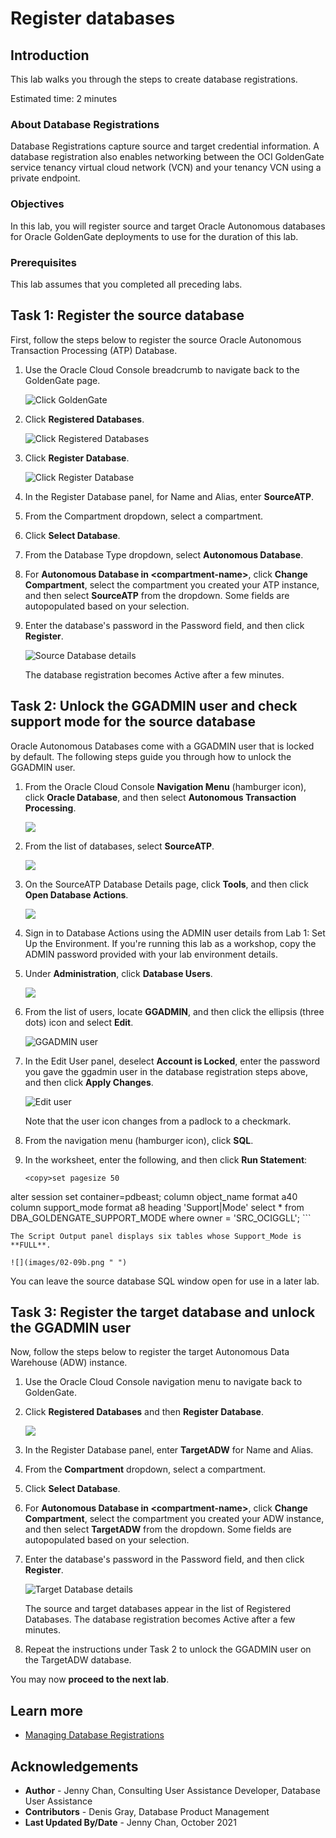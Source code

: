 # Register databases

## Introduction

This lab walks you through the steps to create database registrations.

Estimated time: 2 minutes

### About Database Registrations
Database Registrations capture source and target credential information. A database registration also enables networking between the OCI GoldenGate service tenancy virtual cloud network (VCN) and your tenancy VCN using a private endpoint.

### Objectives
In this lab, you will register source and target Oracle Autonomous databases for Oracle GoldenGate deployments to use for the duration of this lab.

### Prerequisites
This lab assumes that you completed all preceding labs.

## Task 1: Register the source database

First, follow the steps below to register the source Oracle Autonomous Transaction Processing \(ATP\) Database.

1.  Use the Oracle Cloud Console breadcrumb to navigate back to the GoldenGate page.

    ![Click GoldenGate](images/01-01-breadcrumb.png " ")

2.  Click **Registered Databases**.

    ![Click Registered Databases](images/01-02-ggs-registerdb.png " ")

3.  Click **Register Database**.

    ![Click Register Database](images/01-03-ggs-registerdb.png " ")

4.  In the Register Database panel, for Name and Alias, enter **SourceATP**.

5.  From the Compartment dropdown, select a compartment.

6.  Click **Select Database**.

7.  From the Database Type dropdown, select **Autonomous Database**.

8.  For **Autonomous Database in &lt;compartment-name&gt;**, click **Change Compartment**, select the compartment you created your ATP instance, and then select **SourceATP** from the dropdown. Some fields are autopopulated based on your selection.

9.  Enter the database's password in the Password field, and then click **Register**.

    ![Source Database details](images/01_01_12_regSourceDB.png)

    The database registration becomes Active after a few minutes.

## Task 2: Unlock the GGADMIN user and check support mode for the source database

Oracle Autonomous Databases come with a GGADMIN user that is locked by default. The following steps guide you through how to unlock the GGADMIN user.

1.  From the Oracle Cloud Console **Navigation Menu** (hamburger icon), click **Oracle Database**, and then select **Autonomous Transaction Processing**.

	![](https://raw.githubusercontent.com/oracle/learning-library/master/common/images/console/database-atp.png " ")

2.  From the list of databases, select **SourceATP**.

    ![](images/02-02.png " ")

3.  On the SourceATP Database Details page, click **Tools**, and then click **Open Database Actions**.

    ![](images/02-03-db-tools.png " ")

4.  Sign in to Database Actions using the ADMIN user details from Lab 1: Set Up the Environment. If you're running this lab as a workshop, copy the ADMIN password provided with your lab environment details.

5.  Under **Administration**, click **Database Users**.

    ![](images/02-05.png " ")

6.  From the list of users, locate **GGADMIN**, and then click the ellipsis (three dots) icon and select **Edit**.

    ![GGADMIN user](images/02-06-locked.png)

7.  In the Edit User panel, deselect **Account is Locked**, enter the password you gave the ggadmin user in the database registration steps above, and then click **Apply Changes**.

    ![Edit user](images/02-07-edit.png)

    Note that the user icon changes from a padlock to a checkmark.

8.  From the navigation menu (hamburger icon), click **SQL**.

9.  In the worksheet, enter the following, and then click **Run Statement**:

    ```
    <copy>set pagesize 50
alter session set container=pdbeast;
column object_name format a40
column support_mode format a8 heading 'Support|Mode'
select * from DBA_GOLDENGATE_SUPPORT_MODE where owner = 'SRC_OCIGGLL';
    </copy>
    ```

    The Script Output panel displays six tables whose Support_Mode is **FULL**.

    ![](images/02-09b.png " ")

You can leave the source database SQL window open for use in a later lab.

## Task 3: Register the target database and unlock the GGADMIN user

Now, follow the steps below to register the target Autonomous Data Warehouse \(ADW\) instance.

1.  Use the Oracle Cloud Console navigation menu to navigate back to GoldenGate.

1.  Click **Registered Databases** and then **Register Database**.

    ![](images/03-02.png)

2.  In the Register Database panel, enter **TargetADW** for Name and Alias.

3.  From the **Compartment** dropdown, select a compartment.

4.  Click **Select Database**.

5.  For **Autonomous Database in &lt;compartment-name&gt;**, click **Change Compartment**, select the compartment you created your ADW instance, and then select **TargetADW** from the dropdown. Some fields are autopopulated based on your selection.

6.  Enter the database's password in the Password field, and then click **Register**.

    ![Target Database details](images/02_10-ggs-regDB_target.png)

    The source and target databases appear in the list of Registered Databases. The database registration becomes Active after a few minutes.

7.  Repeat the instructions under Task 2 to unlock the GGADMIN user on the TargetADW database.

You may now **proceed to the next lab**.

## Learn more

* [Managing Database Registrations](https://docs.oracle.com/en/cloud/paas/goldengate-service/using/database-registrations.html)

## Acknowledgements
* **Author** - Jenny Chan, Consulting User Assistance Developer, Database User Assistance
* **Contributors** -  Denis Gray, Database Product Management
* **Last Updated By/Date** - Jenny Chan, October 2021

